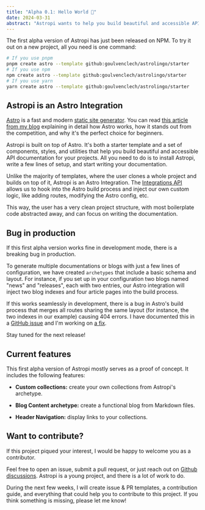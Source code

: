 ```yaml
---
title: "Alpha 0.1: Hello World 👋"
date: 2024-03-31
abstract: "Astropi wants to help you build beautiful and accessible API documentation for your projects. It's built with Astro, a fast and modern static site generator."
---
```


The first alpha version of Astropi has just been released on NPM. To try it out on a new project, all you need is one command:

```bash
# If you use pnpm
pnpm create astro --template github:goulvenclech/astrolingo/starter
# If you use npm
npm create astro --template github:goulvenclech/astrolingo/starter
# If you use yarn
yarn create astro --template github:goulvenclech/astrolingo/starter
```

## Astropi is an Astro Integration

[Astro](https://astro.build/) is a fast and modern [static site generator](https://en.wikipedia.org/wiki/Static_site_generator). You can read [this article from my blog](https://goulven-clech.dev/2023/launching-blog-astro) explaining in detail how Astro works, how it stands out from the competition, and why it's the perfect choice for beginners.

Astropi is built on top of Astro. It's both a starter template and a set of components, styles, and utilities that help you build beautiful and accessible API documentation for your projects. All you need to do is to install Astropi, write a few lines of setup, and start writing your documentation.

Unlike the majority of templates, where the user clones a whole project and builds on top of it, Astropi is an Astro Integration. The [Integrations API](https://docs.astro.build/en/reference/integrations-reference) allows us to hook into the Astro build process and inject our own custom logic, like adding routes, modifying the Astro config, etc.

This way, the user has a very clean project structure, with most boilerplate code abstracted away, and can focus on writing the documentation. 

## Bug in production

If this first alpha version works fine in development mode, there is a breaking bug in production.

To generate multiple documentations or blogs with just a few lines of configuration, we have created `archetypes` that include a basic schema and layout. For instance, if you set up in your configuration two blogs named "news" and "releases", each with two entries, our Astro integration will inject two blog indexes and four article pages into the build process.

If this works seamlessly in development, there is a bug in Astro's build process that merges all routes sharing the same layout (for instance, the two indexes in our example) causing 404 errors. I have documented this in a [GitHub issue](https://github.com/withastro/astro/issues/10622) and I'm working on [a fix](https://github.com/withastro/astro/pull/10625).

Stay tuned for the next release!

## Current features

This first alpha version of Astropi mostly serves as a proof of concept. It includes the following features:

- **Custom collections:** create your own collections from Astropi's archetype.

- **Blog Content archetype:** create a functional blog from Markdown files.

- **Header Navigation:** display links to your collections.

## Want to contribute?

If this project piqued your interest, I would be happy to welcome you as a contributor. 

Feel free to open an issue, submit a pull request, or just reach out on [Github discussions](https://github.com/goulvenclech/astrolingo/discussions). Astropi is a young project, and there is a lot of work to do.

During the next few weeks, I will create issue & PR templates, a contribution guide, and everything that could help you to contribute to this project. If you think something is missing, please let me know!
